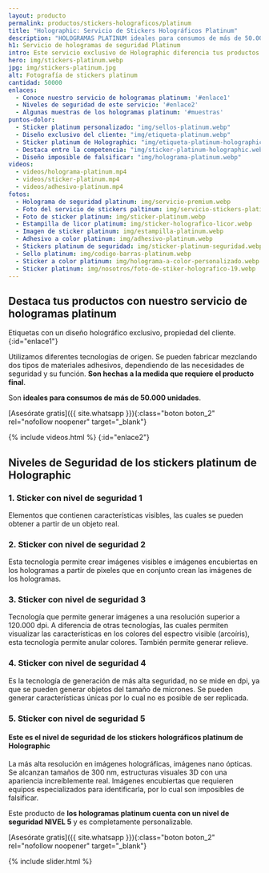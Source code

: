 ```yaml
---
layout: producto
permalink: productos/stickers-holograficos/platinum
title: "Holographic: Servicio de Stickers Holográficos Platinum"
description: "HOLOGRAMAS PLATINUM ideales para consumos de más de 50.000 unidades Etiquetas con un diseño holográfico exclusivo de propiedad del cliente"
h1: Servicio de hologramas de seguridad Platinum
intro: Este servicio exclusivo de Holographic diferencia tus productos de la competencia y los protege de imitaciones
hero: img/stickers-platinum.webp
jpg: img/stickers-platinum.jpg
alt: Fotografía de stickers platinum
cantidad: 50000
enlaces:
  - Conoce nuestro servicio de hologramas platinum: '#enlace1'
  - Niveles de seguridad de este servicio: '#enlace2'
  - Algunas muestras de los hologramas platinum: '#muestras'
puntos-dolor:
  - Sticker platinum personalizado: "img/sellos-platinum.webp"
  - Diseño exclusivo del cliente: "img/etiqueta-platinum.webp"
  - Sticker platinum de Holographic: "img/etiqueta-platinum-holographic.webp"
  - Destaca entre la competencia: "img/sticker-platinum-holographic.webp"
  - Diseño imposible de falsificar: "img/holograma-platinum.webp"
videos:
  - videos/holograma-platinum.mp4
  - videos/sticker-platinum.mp4
  - videos/adhesivo-platinum.mp4
fotos:
  - Holograma de seguridad platinum: img/servicio-premium.webp
  - Foto del servicio de stickers paltinum: img/servicio-stickers-platinum.webp
  - Foto de sticker platinum: img/sticker-platinum.webp
  - Estampilla de licor platinum: img/sticker-holografico-licor.webp
  - Imagen de sticker platinum: img/estampilla-platinum.webp
  - Adhesivo a color platinum: img/adhesivo-platinum.webp
  - Stickers platinum de seguridad: img/sticker-platinum-seguridad.webp
  - Sello platinum: img/codigo-barras-platinum.webp
  - Sticker a color platinum: img/holograma-a-color-personalizado.webp
  - Sticker platinum: img/nosotros/foto-de-stiker-holografico-19.webp
---
```

## Destaca tus productos con nuestro servicio de hologramas platinum

Etiquetas con un diseño holográfico exclusivo, propiedad del cliente.
{:id="enlace1"}

Utilizamos diferentes tecnologías de origen. Se pueden fabricar mezclando dos tipos de materiales adhesivos, dependiendo de las necesidades de seguridad y su función. **Son hechas a la medida que requiere el producto final**.

Son **ideales para consumos de más de 50.000 unidades**.

[Asesórate gratis]({{ site.whatsapp }}){:class="boton boton_2" rel="nofollow noopener" target="_blank"}

{% include videos.html %}
{:id="enlace2"}

## Niveles de Seguridad de los stickers platinum de Holographic

### 1. Sticker con nivel de seguridad 1

Elementos que contienen características visibles, las cuales se pueden obtener a partir de un objeto real.

### 2. Sticker con nivel de seguridad 2

Esta tecnología permite crear imágenes visibles e imágenes encubiertas en los hologramas a partir de pixeles que en conjunto crean las imágenes de los hologramas.

### 3. Sticker con nivel de seguridad 3

Tecnología que permite generar imágenes a una resolución superior a 120.000 dpi. A diferencia de otras tecnologías, las cuales permiten visualizar las características en los colores del espectro visible (arcoíris), esta tecnología permite anular colores. También permite generar relieve.

### 4. Sticker con nivel de seguridad 4

Es la tecnología de generación de más alta seguridad, no se mide en dpi, ya que se pueden generar objetos del tamaño de micrones. Se pueden generar características únicas por lo cual no es posible de ser replicada.

### 5. Sticker con nivel de seguridad 5

#### Este es el nivel de seguridad de los stickers holográficos platinum de Holographic

La más alta resolución en imágenes holográficas, imágenes nano ópticas. Se alcanzan tamaños de 300 nm, estructuras visuales 3D con una apariencia increíblemente real. Imágenes encubiertas que requieren equipos especializados para identificarla, por lo cual son imposibles de falsificar.

Este producto de **los hologramas platinum cuenta con un nivel de seguridad NIVEL 5** y es completamente personalizable.

[Asesórate gratis]({{ site.whatsapp }}){:class="boton boton_2" rel="nofollow noopener" target="_blank"}

{% include slider.html %}
